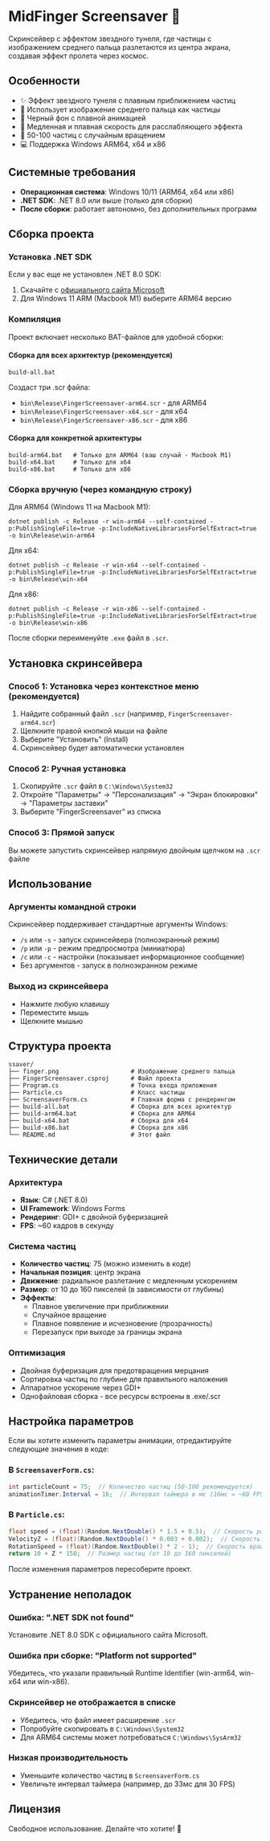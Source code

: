 # MidFinger Screensaver 🖕

Скринсейвер с эффектом звездного тунеля, где частицы с изображением среднего пальца разлетаются из центра экрана, создавая эффект пролета через космос.

## Особенности

- ✨ Эффект звездного тунеля с плавным приближением частиц
- 🖕 Использует изображение среднего пальца как частицы
- 🎨 Черный фон с плавной анимацией
- 💨 Медленная и плавная скорость для расслабляющего эффекта
- 🔄 50-100 частиц с случайным вращением
- 💻 Поддержка Windows ARM64, x64 и x86

## Системные требования

- **Операционная система**: Windows 10/11 (ARM64, x64 или x86)
- **.NET SDK**: .NET 8.0 или выше (только для сборки)
- **После сборки**: работает автономно, без дополнительных программ

## Сборка проекта

### Установка .NET SDK

Если у вас еще не установлен .NET 8.0 SDK:
1. Скачайте с [официального сайта Microsoft](https://dotnet.microsoft.com/download/dotnet/8.0)
2. Для Windows 11 ARM (Macbook M1) выберите ARM64 версию

### Компиляция

Проект включает несколько BAT-файлов для удобной сборки:

#### Сборка для всех архитектур (рекомендуется)
```batch
build-all.bat
```
Создаст три .scr файла:
- `bin\Release\FingerScreensaver-arm64.scr` - для ARM64
- `bin\Release\FingerScreensaver-x64.scr` - для x64
- `bin\Release\FingerScreensaver-x86.scr` - для x86

#### Сборка для конкретной архитектуры
```batch
build-arm64.bat   # Только для ARM64 (ваш случай - Macbook M1)
build-x64.bat     # Только для x64
build-x86.bat     # Только для x86
```

### Сборка вручную (через командную строку)

Для ARM64 (Windows 11 на Macbook M1):
```batch
dotnet publish -c Release -r win-arm64 --self-contained -p:PublishSingleFile=true -p:IncludeNativeLibrariesForSelfExtract=true -o bin\Release\win-arm64
```

Для x64:
```batch
dotnet publish -c Release -r win-x64 --self-contained -p:PublishSingleFile=true -p:IncludeNativeLibrariesForSelfExtract=true -o bin\Release\win-x64
```

Для x86:
```batch
dotnet publish -c Release -r win-x86 --self-contained -p:PublishSingleFile=true -p:IncludeNativeLibrariesForSelfExtract=true -o bin\Release\win-x86
```

После сборки переименуйте `.exe` файл в `.scr`.

## Установка скринсейвера

### Способ 1: Установка через контекстное меню (рекомендуется)
1. Найдите собранный файл `.scr` (например, `FingerScreensaver-arm64.scr`)
2. Щелкните правой кнопкой мыши на файле
3. Выберите "Установить" (Install)
4. Скринсейвер будет автоматически установлен

### Способ 2: Ручная установка
1. Скопируйте `.scr` файл в `C:\Windows\System32`
2. Откройте "Параметры" → "Персонализация" → "Экран блокировки" → "Параметры заставки"
3. Выберите "FingerScreensaver" из списка

### Способ 3: Прямой запуск
Вы можете запустить скринсейвер напрямую двойным щелчком на `.scr` файле

## Использование

### Аргументы командной строки

Скринсейвер поддерживает стандартные аргументы Windows:

- `/s` или `-s` - запуск скринсейвера (полноэкранный режим)
- `/p` или `-p` - режим предпросмотра (миниатюра)
- `/c` или `-c` - настройки (показывает информационное сообщение)
- Без аргументов - запуск в полноэкранном режиме

### Выход из скринсейвера

- Нажмите любую клавишу
- Переместите мышь
- Щелкните мышью

## Структура проекта

```
ssaver/
├── finger.png                    # Изображение среднего пальца
├── FingerScreensaver.csproj      # Файл проекта
├── Program.cs                    # Точка входа приложения
├── Particle.cs                   # Класс частицы
├── ScreensaverForm.cs            # Главная форма с рендерингом
├── build-all.bat                 # Сборка для всех архитектур
├── build-arm64.bat               # Сборка для ARM64
├── build-x64.bat                 # Сборка для x64
├── build-x86.bat                 # Сборка для x86
└── README.md                     # Этот файл
```

## Технические детали

### Архитектура
- **Язык**: C# (.NET 8.0)
- **UI Framework**: Windows Forms
- **Рендеринг**: GDI+ с двойной буферизацией
- **FPS**: ~60 кадров в секунду

### Система частиц
- **Количество частиц**: 75 (можно изменить в коде)
- **Начальная позиция**: центр экрана
- **Движение**: радиальное разлетание с медленным ускорением
- **Размер**: от 10 до 160 пикселей (в зависимости от глубины)
- **Эффекты**: 
  - Плавное увеличение при приближении
  - Случайное вращение
  - Плавное появление и исчезновение (прозрачность)
  - Перезапуск при выходе за границы экрана

### Оптимизация
- Двойная буферизация для предотвращения мерцания
- Сортировка частиц по глубине для правильного наложения
- Аппаратное ускорение через GDI+
- Однофайловая сборка - все ресурсы встроены в .exe/.scr

## Настройка параметров

Если вы хотите изменить параметры анимации, отредактируйте следующие значения в коде:

### В `ScreensaverForm.cs`:
```csharp
int particleCount = 75;  // Количество частиц (50-100 рекомендуется)
animationTimer.Interval = 16;  // Интервал таймера в мс (16мс = ~60 FPS)
```

### В `Particle.cs`:
```csharp
float speed = (float)(Random.NextDouble() * 1.5 + 0.5);  // Скорость разлета (0.5-2.0)
VelocityZ = (float)(Random.NextDouble() * 0.003 + 0.002);  // Скорость приближения
RotationSpeed = (float)(Random.NextDouble() * 2 - 1);  // Скорость вращения
return 10 + Z * 150;  // Размер частиц (от 10 до 160 пикселей)
```

После изменения параметров пересоберите проект.

## Устранение неполадок

### Ошибка: ".NET SDK not found"
Установите .NET 8.0 SDK с официального сайта Microsoft.

### Ошибка при сборке: "Platform not supported"
Убедитесь, что указали правильный Runtime Identifier (win-arm64, win-x64 или win-x86).

### Скринсейвер не отображается в списке
- Убедитесь, что файл имеет расширение `.scr`
- Попробуйте скопировать в `C:\Windows\System32`
- Для ARM64 системы может потребоваться `C:\Windows\SysArm32`

### Низкая производительность
- Уменьшите количество частиц в `ScreensaverForm.cs`
- Увеличьте интервал таймера (например, до 33мс для 30 FPS)

## Лицензия

Свободное использование. Делайте что хотите! 🖕


